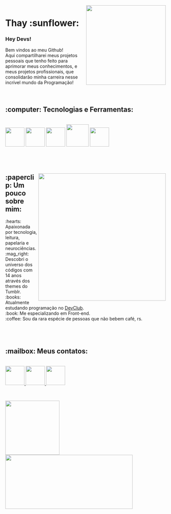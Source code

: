 <img align="right" src="https://user-images.githubusercontent.com/119693526/206932777-762014fa-eebd-432a-90a0-480c12c9c8ee.jpg" height="250"  >
<h1>Thay :sunflower:</h1>


<h3>Hey Devs!</h3>
Bem vindos ao meu Github! <br>
Aqui compartilharei meus projetos pessoais que tenho feito para aprimorar meus conhecimentos, e meus projetos profissionais, que consolidarão minha carreira nesse incrível mundo da Programação!<br><br><br>


<div>
<h2>:computer: Tecnologias e Ferramentas:</h2><br>
<img src="https://cdn.jsdelivr.net/gh/devicons/devicon/icons/html5/html5-original-wordmark.svg" width="60" height="60"/>
<img src="https://cdn.jsdelivr.net/gh/devicons/devicon/icons/css3/css3-original-wordmark.svg" width="60" height="60"/>
<img src="https://cdn.jsdelivr.net/gh/devicons/devicon/icons/javascript/javascript-original.svg" width="60" height="60"/>
<img src="https://cdn.jsdelivr.net/gh/devicons/devicon/icons/git/git-original-wordmark.svg" width="70" height="70"/>
<img src="https://cdn.jsdelivr.net/gh/devicons/devicon/icons/github/github-original-wordmark.svg" width="60" height="60"/>
</div>
<br><br><br>

<div>
<img align="right" src="https://user-images.githubusercontent.com/119693526/206933687-e84f8577-30a2-43fe-afe0-74615ab065f9.png" height="400">
<h2>:paperclip: Um pouco sobre mim:</h2>
:hearts: Apaixonada por tecnologia, leitura, papelaria e neurociências. <br>
:mag_right: Descobri o universo dos códigos com 14 anos através dos themes do Tumblr.<br>
:books: Atualmente estudando programação no <a href="https://rodolfomori.com.br/devclub/">DevClub</a>.<br>
:book: Me especializando em Front-end.<br>
:coffee: Sou da rara espécie de pessoas que não bebem café, rs. 
</div>
<br><br><br>
          
<h2>:mailbox: Meus contatos:</h2><br>
<a href="https://www.instagram.com/thaymasson/" target="_blank"><img src="https://user-images.githubusercontent.com/119693526/206927339-8f1930a7-11af-4b37-bafe-991a2a19cf2b.png" width="60" height="60" >
<a href="https://www.linkedin.com/in/thaylamasson/" target="_blank"><img src="https://user-images.githubusercontent.com/119693526/206928354-e58e3e60-af95-4daa-bdb4-d200729bacf7.png" width="60" height="60" >
<a href="mailto:thaylamasson@gmail.com" target="_blank"><img src="https://user-images.githubusercontent.com/119693526/206928614-723f84dd-db21-4e6e-b025-47c43b0a38ba.png" width="60" height="60" >        
          
          
          
          
<div>
<h2></h2><br>
<a href="https://github.com/thaylamasson">
<img height="170em" src="https://github-readme-stats.vercel.app/api?username=thaylamasson&show_icons=true&theme=gruvbox_light&include_all_commits=true&count_private=true">
<img height="170em" width="400em" src="https://github-readme-stats.vercel.app/api/top-langs/?username=thaylamasson&layout=compact&langs_count=7&theme=gruvbox_light">
</div>          
          
          
          
          
       
